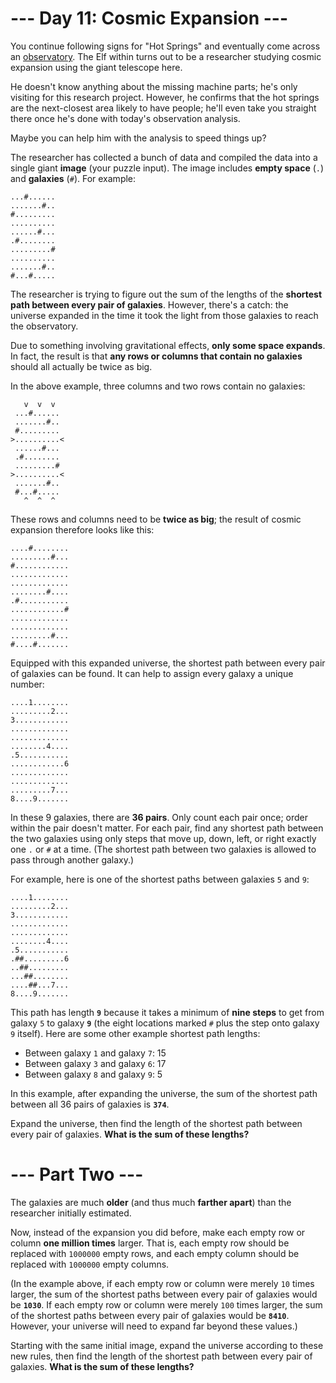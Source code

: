 # --- Day 11: Cosmic Expansion ---

You continue following signs for "Hot Springs" and eventually come across an [observatory](https://en.wikipedia.org/wiki/Observatory). The Elf within turns out to be a researcher studying cosmic expansion using the giant telescope here.

He doesn't know anything about the missing machine parts; he's only visiting for this research project. However, he confirms that the hot springs are the next-closest area likely to have people; he'll even take you straight there once he's done with today's observation analysis.

Maybe you can help him with the analysis to speed things up?

The researcher has collected a bunch of data and compiled the data into a single giant **image** (your puzzle input). The image includes **empty space** (`.`) and **galaxies** (`#`). For example:

```
...#......
.......#..
#.........
..........
......#...
.#........
.........#
..........
.......#..
#...#.....
```

The researcher is trying to figure out the sum of the lengths of the **shortest path between every pair of galaxies**. However, there's a catch: the universe expanded in the time it took the light from those galaxies to reach the observatory.

Due to something involving gravitational effects, **only some space expands**. In fact, the result is that **any rows or columns that contain no galaxies** should all actually be twice as big.

In the above example, three columns and two rows contain no galaxies:

```
   v  v  v
 ...#......
 .......#..
 #.........
>..........<
 ......#...
 .#........
 .........#
>..........<
 .......#..
 #...#.....
   ^  ^  ^
```

These rows and columns need to be **twice as big**; the result of cosmic expansion therefore looks like this:

```
....#........
.........#...
#............
.............
.............
........#....
.#...........
............#
.............
.............
.........#...
#....#.......
```

Equipped with this expanded universe, the shortest path between every pair of galaxies can be found. It can help to assign every galaxy a unique number:

```
....1........
.........2...
3............
.............
.............
........4....
.5...........
............6
.............
.............
.........7...
8....9.......
```

In these 9 galaxies, there are **36 pairs**. Only count each pair once; order within the pair doesn't matter. For each pair, find any shortest path between the two galaxies using only steps that move up, down, left, or right exactly one `.` or `#` at a time. (The shortest path between two galaxies is allowed to pass through another galaxy.)

For example, here is one of the shortest paths between galaxies `5` and `9`:

```
....1........
.........2...
3............
.............
.............
........4....
.5...........
.##.........6
..##.........
...##........
....##...7...
8....9.......
```

This path has length **`9`** because it takes a minimum of **nine steps** to get from galaxy `5` to galaxy **`9`** (the eight locations marked `#` plus the step onto galaxy `9` itself). Here are some other example shortest path lengths:

- Between galaxy `1` and galaxy `7`: 15
- Between galaxy `3` and galaxy `6`: 17
- Between galaxy `8` and galaxy `9`: 5

In this example, after expanding the universe, the sum of the shortest path between all 36 pairs of galaxies is **`374`**.

Expand the universe, then find the length of the shortest path between every pair of galaxies. **What is the sum of these lengths?**

# --- Part Two ---

The galaxies are much **older** (and thus much **farther apart**) than the researcher initially estimated.

Now, instead of the expansion you did before, make each empty row or column **one million times** larger. That is, each empty row should be replaced with `1000000` empty rows, and each empty column should be replaced with `1000000` empty columns.

(In the example above, if each empty row or column were merely `10` times larger, the sum of the shortest paths between every pair of galaxies would be **`1030`**. If each empty row or column were merely `100` times larger, the sum of the shortest paths between every pair of galaxies would be **`8410`**. However, your universe will need to expand far beyond these values.)

Starting with the same initial image, expand the universe according to these new rules, then find the length of the shortest path between every pair of galaxies. **What is the sum of these lengths?**